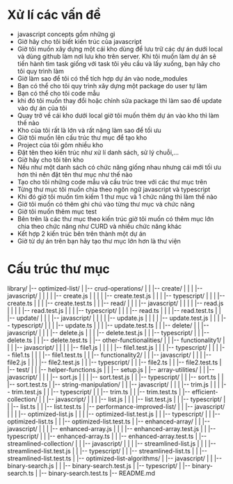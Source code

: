# Xử lí các vấn đề
- javascript concepts gồm những gì
- Giờ hãy cho tôi biết kiến trúc của javascript
- Giờ tôi muốn xây dựng một cái kho dùng để lưu trữ các dự án dưới local và dùng github làm nơi lưu kho trên server. Khi tôi muốn làm dự án sẽ tiến hành tìm task giống với task tôi yêu cầu và lấy xuống, bạn hãy cho tôi quy trình làm
- Giờ làm sao để tôi có thể tích hợp dự án vào node_modules
- Bạn có thể cho tôi quy trình xây dựng một package do user tự làm
- Bạn có thể cho tôi code mẫu
- khi đó tôi muốn thay đổi hoặc chỉnh sửa package thì làm sao để update vào dự án của tôi
- Quay trở về cái kho dưới local giờ tôi muốn thêm dự án vào kho thì làm thế nào
- Kho của tôi rất là lớn và rất nặng làm sao để tối ưu
- Giờ tôi muốn lên cấu trúc thư mục để tạo kho
- Project của tôi gôm nhiều kho
- Đặt tên theo kiến trúc như xử lí danh sách, sử lý chuỗi,…
- Giờ hãy cho tôi tên kho
- Nếu như một danh sách có chức năng giống nhau nhưng cái mới tối ưu hơn thì nên đặt tên thư mục như thế nào
- Tạo cho tôi những code mẫu và cấu trúc tree với các thư mục trên
- Từng thư mục tôi muốn chia theo ngôn ngữ javascript và typescript
- Khi đó giờ tôi muốn tìm kiếm 1 thư mục và 1 chức năng thì làm thế nào
- Giờ tôi muốn có thêm ghi chú vào từng thư mục và chức năng
- Giờ tôi muốn thêm mục test 
- Bên trên là các thư mục theo kiến trúc giờ tôi muốn có thêm mục lớn chia theo chức năng như CURD và nhiều chức năng khác
- Kết hợp 2 kiến trúc bên trên thành một dự án
- Giờ từ dự án trên bạn hãy tạo thư mục lớn hơn là thư viện

# Cấu trúc thư mục

library/
|-- optimized-list/
|   |-- crud-operations/
|   |   |-- create/
|   |   |   |-- javascript/
|   |   |   |   |-- create.js
|   |   |   |   |-- create.test.js
|   |   |   |-- typescript/
|   |   |       |-- create.ts
|   |   |       |-- create.test.ts
|   |   |-- read/
|   |   |   |-- javascript/
|   |   |   |   |-- read.js
|   |   |   |   |-- read.test.js
|   |   |   |-- typescript/
|   |   |       |-- read.ts
|   |   |       |-- read.test.ts
|   |   |-- update/
|   |   |   |-- javascript/
|   |   |   |   |-- update.js
|   |   |   |   |-- update.test.js
|   |   |   |-- typescript/
|   |   |       |-- update.ts
|   |   |       |-- update.test.ts
|   |   |-- delete/
|   |       |-- javascript/
|   |       |   |-- delete.js
|   |       |   |-- delete.test.js
|   |       |-- typescript/
|   |           |-- delete.ts
|   |           |-- delete.test.ts
|   |-- other-functionalities/
|   |   |-- functionality1/
|   |   |   |-- javascript/
|   |   |   |   |-- file1.js
|   |   |   |   |-- file1.test.js
|   |   |   |-- typescript/
|   |   |       |-- file1.ts
|   |   |       |-- file1.test.ts
|   |   |-- functionality2/
|   |       |-- javascript/
|   |       |   |-- file2.js
|   |       |   |-- file2.test.js
|   |       |-- typescript/
|   |           |-- file2.ts
|   |           |-- file2.test.ts
|   |-- test/
|   |   |-- helper-functions.js
|   |   |-- setup.js
|   |-- array-utilities/
|   |   |-- javascript/
|   |   |   |-- sort.js
|   |   |   |-- sort.test.js
|   |   |-- typescript/
|   |       |-- sort.ts
|   |       |-- sort.test.ts
|   |-- string-manipulation/
|   |   |-- javascript/
|   |   |   |-- trim.js
|   |   |   |-- trim.test.js
|   |   |-- typescript/
|   |       |-- trim.ts
|   |       |-- trim.test.ts
|   |-- efficient-collection/
|   |   |-- javascript/
|   |   |   |-- list.js
|   |   |   |-- list.test.js
|   |   |-- typescript/
|   |       |-- list.ts
|   |       |-- list.test.ts
|   |-- performance-improved-list/
|   |   |-- javascript/
|   |   |   |-- optimized-list.js
|   |   |   |-- optimized-list.test.js
|   |   |-- typescript/
|   |       |-- optimized-list.ts
|   |       |-- optimized-list.test.ts
|   |-- enhanced-array/
|   |   |-- javascript/
|   |   |   |-- enhanced-array.js
|   |   |   |-- enhanced-array.test.js
|   |   |-- typescript/
|   |       |-- enhanced-array.ts
|   |       |-- enhanced-array.test.ts
|   |-- streamlined-collection/
|   |   |-- javascript/
|   |   |   |-- streamlined-list.js
|   |   |   |-- streamlined-list.test.js
|   |   |-- typescript/
|   |       |-- streamlined-list.ts
|   |       |-- streamlined-list.test.ts
|   |-- optimized-list-algorithms/
|       |-- javascript/
|       |   |-- binary-search.js
|       |   |-- binary-search.test.js
|       |-- typescript/
|           |-- binary-search.ts
|           |-- binary-search.test.ts
|-- README.md



